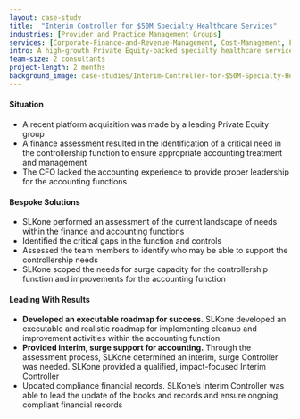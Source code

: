 ```yaml
---
layout: case-study
title:  "Interim Controller for $50M Specialty Healthcare Services"
industries: [Provider and Practice Management Groups]
services: [Corporate-Finance-and-Revenue-Management, Cost-Management, Financial-Analytics, Performance-Improvement]
intro: A high-growth Private Equity-backed specialty healthcare services company needed an interim-controller to correct the financials
team-size: 2 consultants
project-length: 2 months
background_image: case-studies/Interim-Controller-for-$50M-Specialty-Healthcare-Services.jpg
---
```


#### Situation
- A recent platform acquisition was made by a leading Private Equity group ​
- A finance assessment resulted in the identification of a critical need in the controllership function to ensure appropriate accounting treatment and management​
- The CFO lacked the accounting experience to provide proper leadership for the accounting functions

#### Bespoke Solutions
- SLKone performed an assessment of the current landscape of needs within the finance and accounting functions​
- Identified the critical gaps in the function and controls​
- Assessed the team members to identify who may be able to support the controllership needs​
- SLKone scoped the needs for surge capacity for the controllership function and improvements for the accounting function 

#### Leading With Results
- **Developed an executable roadmap for success.** SLKone developed an executable and realistic roadmap for implementing cleanup and improvement activities within the accounting function​
- **Provided interim, surge support for accounting.**  Through the assessment process, SLKone determined an interim, surge Controller was needed. SLKone provided a qualified, impact-focused Interim Controller
- Updated compliance financial records. SLKone’s Interim Controller was able to lead the update of the books and records and ensure ongoing, compliant financial records
